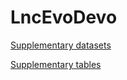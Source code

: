 # LncEvoDevo

[Supplementary datasets](ftp://pbil.univ-lyon1.fr/pub/datasets/Darbellay_LncEvoDevo/index.html)

[Supplementary tables](ftp://pbil.univ-lyon1.fr/pub/datasets/Darbellay_LncEvoDevo/supplementary_tables)

